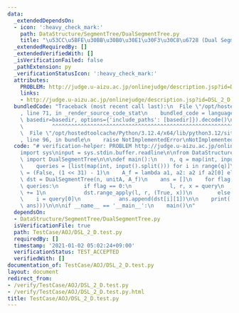 ```yaml
---
data:
  _extendedDependsOn:
  - icon: ':heavy_check_mark:'
    path: DataStructure/SegmentTree/DualSegmentTree.py
    title: "\u53CC\u5BFE\u30BB\u30B0\u30E1\u30F3\u30C8\u6728 (Dual Segment Tree)"
  _extendedRequiredBy: []
  _extendedVerifiedWith: []
  _isVerificationFailed: false
  _pathExtension: py
  _verificationStatusIcon: ':heavy_check_mark:'
  attributes:
    PROBLEM: http://judge.u-aizu.ac.jp/onlinejudge/description.jsp?id=DSL_2_D
    links:
    - http://judge.u-aizu.ac.jp/onlinejudge/description.jsp?id=DSL_2_D
  bundledCode: "Traceback (most recent call last):\n  File \"/opt/hostedtoolcache/Python/3.12.4/x64/lib/python3.12/site-packages/onlinejudge_verify/documentation/build.py\"\
    , line 71, in _render_source_code_stat\n    bundled_code = language.bundle(stat.path,\
    \ basedir=basedir, options={'include_paths': [basedir]}).decode()\n          \
    \         ^^^^^^^^^^^^^^^^^^^^^^^^^^^^^^^^^^^^^^^^^^^^^^^^^^^^^^^^^^^^^^^^^^^^^^^^^^^^^^^^^\n\
    \  File \"/opt/hostedtoolcache/Python/3.12.4/x64/lib/python3.12/site-packages/onlinejudge_verify/languages/python.py\"\
    , line 96, in bundle\n    raise NotImplementedError\nNotImplementedError\n"
  code: "# verification-helper: PROBLEM http://judge.u-aizu.ac.jp/onlinejudge/description.jsp?id=DSL_2_D\n\
    import sys\ninput = sys.stdin.buffer.readline\n\nfrom DataStructure.SegmentTree.DualSegmentTree\
    \ import DualSegmentTree\n\n\ndef main():\n    n, q = map(int, input().split())\n\
    \    queries = [list(map(int, input().split())) for i in range(q)]\n\n    unitA\
    \ = (False, (1 << 31) - 1)\n    A_f = lambda a1, a2: a2 if a2[0] else a1\n   \
    \ dst = DualSegmentTree(n, unitA, A_f)\n    ans = []\n    for flag, *query in\
    \ queries:\n        if flag == 0:\n            l, r, x = query\n            r\
    \ += 1\n            dst.range_apply(l, r, (True, x))\n        else:\n        \
    \    i = query[0]\n            ans.append(dst[i][1])\n\n    print('\\n'.join(map(str,\
    \ ans)))\n\n\nif __name__ == '__main__':\n    main()\n"
  dependsOn:
  - DataStructure/SegmentTree/DualSegmentTree.py
  isVerificationFile: true
  path: TestCase/AOJ/DSL_2_D.test.py
  requiredBy: []
  timestamp: '2021-01-02 05:02:24+09:00'
  verificationStatus: TEST_ACCEPTED
  verifiedWith: []
documentation_of: TestCase/AOJ/DSL_2_D.test.py
layout: document
redirect_from:
- /verify/TestCase/AOJ/DSL_2_D.test.py
- /verify/TestCase/AOJ/DSL_2_D.test.py.html
title: TestCase/AOJ/DSL_2_D.test.py
---
```

